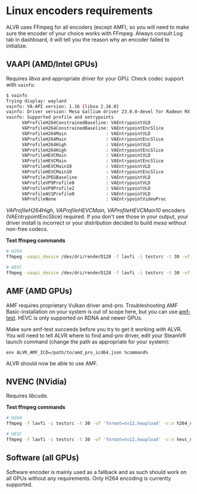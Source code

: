 # Linux encoders requirements

ALVR uses FFmpeg for all encoders (except AMF), so you will need to make sure the encoder of your choice works with FFmpeg.
Always consult Log tab in dashboard, it will tell you the reason why an encoder failed to initialize.

## VAAPI (AMD/Intel GPUs)

Requires *libva* and appropriate driver for your GPU. Check codec support with `vainfo`:

```sh
$ vainfo                                                                                                                                                                       130 ↵ !10090
Trying display: wayland
vainfo: VA-API version: 1.16 (libva 2.16.0)
vainfo: Driver version: Mesa Gallium driver 23.0.0-devel for Radeon RX 7900 XTX (gfx1100, LLVM 16.0.0, DRM 3.49, 6.1.1-zen1-1-zen)
vainfo: Supported profile and entrypoints
      VAProfileH264ConstrainedBaseline:	VAEntrypointVLD
      VAProfileH264ConstrainedBaseline:	VAEntrypointEncSlice
      VAProfileH264Main               :	VAEntrypointVLD
      VAProfileH264Main               :	VAEntrypointEncSlice
      VAProfileH264High               :	VAEntrypointVLD
      VAProfileH264High               :	VAEntrypointEncSlice
      VAProfileHEVCMain               :	VAEntrypointVLD
      VAProfileHEVCMain               :	VAEntrypointEncSlice
      VAProfileHEVCMain10             :	VAEntrypointVLD
      VAProfileHEVCMain10             :	VAEntrypointEncSlice
      VAProfileJPEGBaseline           :	VAEntrypointVLD
      VAProfileVP9Profile0            :	VAEntrypointVLD
      VAProfileVP9Profile2            :	VAEntrypointVLD
      VAProfileAV1Profile0            :	VAEntrypointVLD
      VAProfileNone                   :	VAEntrypointVideoProc
```

*VAProfileH264High, VAProfileHEVCMain, VAProfileHEVCMain10* encoders (VAEntrypointEncSlice) required. If you don't see those
in your output, your driver install is incorrect or your distribution decided to build *mesa* without non-free codecs.

**Test ffmpeg commands**

```sh
# H264
ffmpeg -vaapi_device /dev/dri/renderD128 -f lavfi -i testsrc -t 30 -vf 'format=nv12,hwupload' -c:v h264_vaapi vaapi-h264.mp4

# HEVC
ffmpeg -vaapi_device /dev/dri/renderD128 -f lavfi -i testsrc -t 30 -vf 'format=nv12,hwupload' -c:v hevc_vaapi vaapi-hevc.mp4
```

## AMF (AMD GPUs)

AMF requires proprietary Vulkan driver amd-pro. Troubleshooting AMF Basic-installation on your system is out of scope here, but you
can use [amf-test](https://github.com/nowrep/amf-test-linux). HEVC is only supported on RDNA and newer GPUs.

Make sure amf-test succeeds before you try to get it working with ALVR.
You will need to tell ALVR where to find amd-pro driver, edit your SteamVR launch command (change the path as appropriate
for your system):

    env ALVR_AMF_ICD=/path/to/amd_pro_icd64.json %command%

ALVR should now be able to use AMF.

## NVENC (NVidia)

Requires *libcuda*.

**Test ffmpeg commands**

```sh
# H264
ffmpeg -f lavfi -i testsrc -t 30 -vf 'format=nv12,hwupload' -c:v h264_nvenc nvenc-h264.mp4

# HEVC
ffmpeg -f lavfi -i testsrc -t 30 -vf 'format=nv12,hwupload' -c:v hevc_nvenc nvenc-hevc.mp4
```

## Software (all GPUs)

Software encoder is mainly used as a fallback and as such should work on all GPUs without any requirements.
Only H264 encoding is currently supported.
